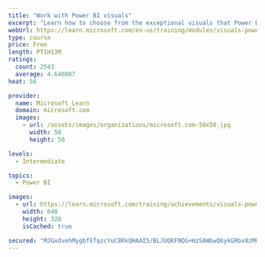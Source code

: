 ```yaml
---
title: "Work with Power BI visuals"
excerpt: "Learn how to choose from the exceptional visuals that Power BI makes available to you. Formatting visuals will direct the user’s attention to exactly where you want it, while helping to make the visual easier to read and interpret. You will also learn about how to use key performance indicators (KPIs)."
webUrl: https://learn.microsoft.com/en-us/training/modules/visuals-power-bi/
type: course
price: Free
length: PT1H13M
ratings:
  count: 2543
  average: 4.646087
heat: 56

provider:
  name: Microsoft Learn
  domain: microsoft.com
  images:
    - url: /assets/images/organizations/microsoft.com-50x50.jpg
      width: 50
      height: 50

levels:
  - Intermediate

topics:
  - Power BI

images:
  - url: https://learn.microsoft.com/training/achievements/visuals-power-bi-social.png
    width: 640
    height: 320
    isCached: true

secured: "MJGxdvehMygbfEfqzcYuC8RkQHAAI5/BLJUQKFNQG+HzSAWbwQ6ykGRbx8zM0e3odDzoxgsyVMNvIC8XzKUy7Vu0UthcIz/yV8htFbrdlEIHIGNhH1Es7IvQRXEincdDIF3weR5/8Zi56TAsJ2TZvCltcX3gUaGNoISG9WMhZJ/lcPmmwkBkrXSaCfJQNe2fFrtYKuriYAo7OU5g4W0r4E4qj1ZBCy24TIVk60xfcW7Zv7d/m8h3DCkXRZ2P9e9HEoPT54+fDh8C9F8iAD3tebfHo0n8pL0yUkL0RziFBHQ66Qnk2JcQY3trfAMFjORhPNly9y0xl+HsOmxGyetdQZj/5c+Y/YCjs1VKXO1W0F2j/dc75LdEiOySqwmljV0wWNJ49Y58a9pngdcuAuo3YfIiUSQkVeRpoX6UkWi7V+A=;UvYTh2zV6VaNlH7wA+KwqA=="
---
```


